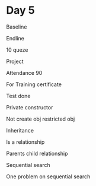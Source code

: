 # Day 5

Baseline 

Endline

10 queze

Project 

Attendance 90

For Training certificate 



Test done

Private constructor

Not create obj restricted obj

Inheritance

Is a relationship

Parents child relationship


Sequential search

One problem on sequential search

